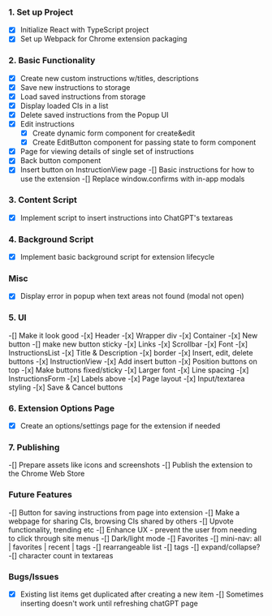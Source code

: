 ### 1. Set up Project
-[x] Initialize React with TypeScript project
-[x] Set up Webpack for Chrome extension packaging

### 2. Basic Functionality
-[x] Create new custom instructions w/titles, descriptions
-[x] Save new instructions to storage
-[x] Load saved instructions from storage
-[x] Display loaded CIs in a list
-[x] Delete saved instructions from the Popup UI
-[x] Edit instructions
    -[x] Create dynamic form component for create&edit
    -[x] Create EditButton component for passing state to form component
-[x] Page for viewing details of single set of instructions
-[x] Back button component
-[x] Insert button on InstructionView page
-[] Basic instructions for how to use the extension
-[] Replace window.confirms with in-app modals

### 3. Content Script
-[x] Implement script to insert instructions into ChatGPT's textareas

### 4. Background Script
-[x] Implement basic background script for extension lifecycle

### Misc
-[x] Display error in popup when text areas not found (modal not open)

### 5. UI
-[] Make it look good
    -[x] Header
    -[x] Wrapper div
    -[x] Container
    -[x] New button
        -[] make new button sticky
    -[x] Links
    -[x] Scrollbar
    -[x] Font
    -[x] InstructionsList
        -[x] Title & Description
        -[x] border
        -[x] Insert, edit, delete buttons
    -[x] InstructionView
        -[x] Add insert button
        -[x] Position buttons on top
        -[x] Make buttons fixed/sticky
        -[x] Larger font
        -[x] Line spacing
    -[x] InstructionsForm
        -[x] Labels above
        -[x] Page layout
        -[x] Input/textarea styling
        -[x] Save & Cancel buttons

### 6. Extension Options Page
-[x] Create an options/settings page for the extension if needed

### 7. Publishing
-[] Prepare assets like icons and screenshots
-[] Publish the extension to the Chrome Web Store

### Future Features
-[] Button for saving instructions from page into extension
-[] Make a webpage for sharing CIs, browsing CIs shared by others
    -[] Upvote functionality, trending etc
-[] Enhance UX - prevent the user from needing to click through site menus
-[] Dark/light mode
-[] Favorites
    -[] mini-nav: all | favorites | recent | tags
-[] rearrangeable list
-[] tags
-[] expand/collapse?
-[] character count in textareas

### Bugs/Issues
-[x] Existing list items get duplicated after creating a new item
-[] Sometimes inserting doesn't work until refreshing chatGPT page